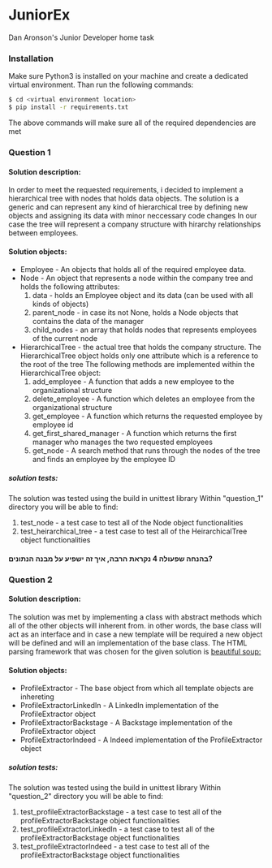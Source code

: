 # JuniorEx

Dan Aronson's Junior Developer home task

### Installation

Make sure Python3 is installed on your machine and create a dedicated virtual environment.
Than run the following commands:

```sh
$ cd <virtual environment location>
$ pip install -r requirements.txt
```
The above commands will make sure all of the required dependencies are met

### Question 1

#### Solution description:

In order to meet the requested requirements, i decided to implement a hierarchical tree with nodes that holds data objects.
The solution is a generic and can represent any kind of hierarchical tree by defining new objects and assigning its data with minor neccessary code changes
In our case the tree will represent a company structure with hirarchy relationships between employees.

#### Solution objects:
  - Employee - An objects that holds all of the required employee data.
  - Node - An object that represents a node within the company tree and holds the following attributes:
    1. data - holds an Employee object and its data (can be used with all kinds of objects)
    2. parent_node - in case its not None, holds a Node objects that contains the data of the manager
    3. child_nodes - an array that holds nodes that represents employees of the current node
  - HierarchicalTree - the actual tree that holds the company structure.
    The HierarchicalTree object holds only one attribute which is a reference to the root of the tree
    The following methods are implemented within the HierarchicalTree object:
    1. add_employee - A function that adds a new employee to the organizational structure
    2. delete_employee - A function which deletes an employee from the organizational structure
    3. get_employee - A function which returns the requested employee by employee id
    4. get_first_shared_manager - A function which returns the first manager who manages the two requested employees
    5. get_node - A search method that runs through the nodes of the tree and finds an employee by the employee ID

##### solution tests:

The solution was tested using the build in unittest library
Within "question_1" directory you will be able to find:
1. test_node - a test case to test all of the Node object functionalities
2. test_heirarchical_tree - a test case to test all of the HeirarchicalTree object functionalities

#### בהנחה שפעולה 4 נקראת הרבה, איך זה ישפיע על מבנה הנתונים?


### Question 2

#### Solution description:
The solution was met by implementing a class with abstract methods which all of the other objects will inherent from. in other words, the base class will act as an interface and in case a new template will be required a new object will be defined and will an implementation of the base class.
The HTML parsing framework that was chosen for the given solution is
[beautiful soup:](https://www.crummy.com/software/BeautifulSoup/bs4/doc/)
 


#### Solution objects:
  - ProfileExtractor - The base object from which all template objects are inhereting
  - ProfileExtractorLinkedIn - A LinkedIn implementation of the ProfileExtractor object
  - ProfileExtractorBackstage - A Backstage implementation of the ProfileExtractor object
  - ProfileExtractorIndeed - A Indeed implementation of the ProfileExtractor object
##### solution tests:

The solution was tested using the build in unittest library
Within "question_2" directory you will be able to find:
1. test_profileExtractorBackstage - a test case to test all of the profileExtractorBackstage object functionalities
2. test_profileExtractorLinkedIn - a test case to test all of the profileExtractorBackstage object functionalities
3. test_profileExtractorIndeed - a test case to test all of the profileExtractorBackstage object functionalities
